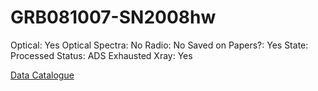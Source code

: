 # GRB081007-SN2008hw

Optical: Yes
Optical Spectra: No
Radio: No
Saved on Papers?: Yes
State: Processed
Status: ADS Exhausted
Xray: Yes

[Data Catalogue](GRB081007-SN2008hw%2062767e079dbc4d8b91e4461d511d92d2/Data%20Catalogue%2042d7c78bcee34f49bf166a5e1b1eaaee.md)